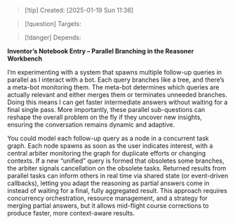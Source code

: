 
>[!tip] Created: [2025-01-19 Sun 11:36]

>[!question] Targets: 

>[!danger] Depends: 

**Inventor’s Notebook Entry – Parallel Branching in the Reasoner Workbench**

I’m experimenting with a system that spawns multiple follow-up queries in parallel as I interact with a bot. Each query branches like a tree, and there’s a meta-bot monitoring them. The meta-bot determines which queries are actually relevant and either merges them or terminates unneeded branches. Doing this means I can get faster intermediate answers without waiting for a final single pass. More importantly, these parallel sub-questions can reshape the overall problem on the fly if they uncover new insights, ensuring the conversation remains dynamic and adaptive.

You could model each follow-up query as a node in a concurrent task graph. Each node spawns as soon as the user indicates interest, with a central arbiter monitoring the graph for duplicate efforts or changing contexts. If a new “unified” query is formed that obsoletes some branches, the arbiter signals cancellation on the obsolete tasks. Returned results from parallel tasks can inform others in real time via shared state (or event-driven callbacks), letting you adapt the reasoning as partial answers come in instead of waiting for a final, fully aggregated result. This approach requires concurrency orchestration, resource management, and a strategy for merging partial answers, but it allows mid-flight course corrections to produce faster, more context-aware results.